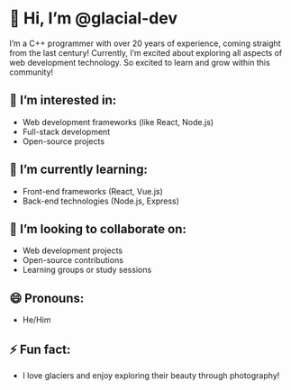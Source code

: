 # 👋 Hi, I’m @glacial-dev

I’m a C++ programmer with over 20 years of experience, coming straight from the last century! Currently, I’m excited about exploring all aspects of web development technology.
So excited to learn and grow within this community!

## 👀 I’m interested in:
- Web development frameworks (like React, Node.js)
- Full-stack development
- Open-source projects

## 🌱 I’m currently learning:
- Front-end frameworks (React, Vue.js)
- Back-end technologies (Node.js, Express)

## 💞️ I’m looking to collaborate on:
- Web development projects
- Open-source contributions
- Learning groups or study sessions

## 😄 Pronouns:
- He/Him

## ⚡ Fun fact:
- I love glaciers and enjoy exploring their beauty through photography!
